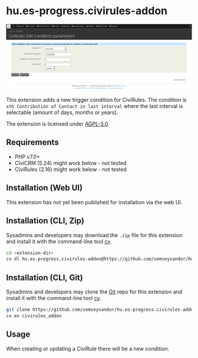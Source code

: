 # hu.es-progress.civirules-addon

![Screenshot](images/screenshot.png)

This extension adds a new trigger condition for CiviRules.
The condition is `xth Contribution of Contact in last interval` where the last interval is selectable (amount of days, months or years).

The extension is licensed under [AGPL-3.0](LICENSE.txt).

## Requirements

* PHP v7.0+
* CiviCRM (5.24) might work below - not tested
* CiviRules (2.16) might work below - not tested

## Installation (Web UI)

This extension has not yet been published for installation via the web UI.

## Installation (CLI, Zip)

Sysadmins and developers may download the `.zip` file for this extension and
install it with the command-line tool [cv](https://github.com/civicrm/cv).

```bash
cd <extension-dir>
cv dl hu.es-progress.civirules-addon@https://github.com/semseysandor/hu.es-progress.civirules-addon/archive/master.zip
```

## Installation (CLI, Git)

Sysadmins and developers may clone the [Git](https://en.wikipedia.org/wiki/Git) repo for this extension and
install it with the command-line tool [cv](https://github.com/civicrm/cv).

```bash
git clone https://github.com/semseysandor/hu.es-progress.civirules-addon.git
cv en civirules_addon
```

## Usage

When creating or updating a CiviRule there will be a new condition.
